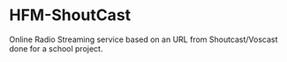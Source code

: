 # HFM-ShoutCast
Online Radio Streaming service based on an URL from Shoutcast/Voscast done for a school project. 
